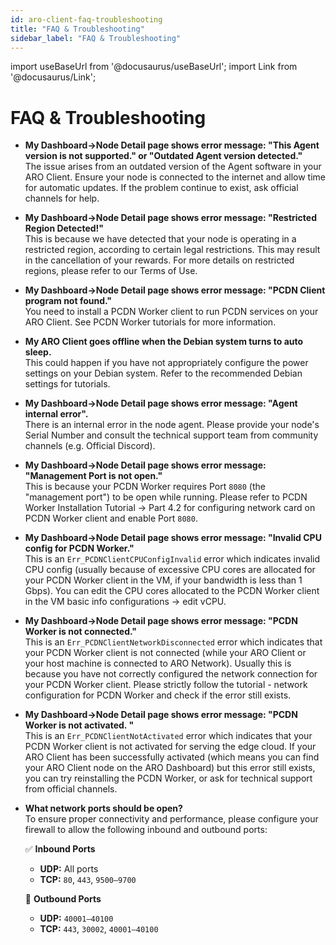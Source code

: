 ```yaml
---
id: aro-client-faq-troubleshooting
title: "FAQ & Troubleshooting"
sidebar_label: "FAQ & Troubleshooting"
---
```

import useBaseUrl from '@docusaurus/useBaseUrl';
import Link from '@docusaurus/Link';

# FAQ & Troubleshooting

- **My Dashboard->Node Detail page shows error message: "This Agent version is not supported." or "Outdated Agent version detected."**   
  The issue arises from an outdated version of the Agent software in your ARO Client. Ensure your node is connected to the internet and allow time for automatic updates. If the problem continue to exist, ask official channels for help. 

- **My Dashboard->Node Detail page shows error message: "Restricted Region Detected!"**  
  This is because we have detected that your node is operating in a restricted region, according to certain legal restrictions. This may result in the cancellation of your rewards. For more details on restricted regions, please refer to our <Link to="/appendix/terms-of-use">Terms of Use</Link>.

- **My Dashboard->Node Detail page shows error message: "PCDN Client program not found."**  
  You need to install a PCDN Worker client to run PCDN services on your ARO Client. See <Link to="/node-operator-guide/aro-client/aro-client-pcdn-worker">PCDN Worker tutorials</Link> for more information.
  
- **My ARO Client goes offline when the Debian system turns to auto sleep.**  
  This could happen if you have not appropriately configure the power settings on your Debian system. Refer to the <Link to="/node-operator-guide/aro-client/aro-client-debian/#5-recommended-settings-on-debian-system">recommended Debian settings</Link> for tutorials. 

- **My Dashboard->Node Detail page shows error message: "Agent internal error".**  
  There is an internal error in the node agent. Please provide your node's Serial Number and consult the technical support team from community channels (e.g. Official Discord).

- **My Dashboard->Node Detail page shows error message: "Management Port is not open."**  
  This is because your PCDN Worker requires Port `8080` (the "management port") to be open while running. Please refer to <Link to="/node-operator-guide/aro-client/aro-client-pcdn-worker#42-network-card-configurations">PCDN Worker Installation Tutorial -> Part 4.2</Link> for configuring network card on PCDN Worker client and enable Port `8080`.

- **My Dashboard->Node Detail page shows error message: "Invalid CPU config for PCDN Worker."**  
  This is an `Err_PCDNClientCPUConfigInvalid` error which indicates invalid CPU config (usually because of excessive CPU cores are allocated for your PCDN Worker client in the VM, if your bandwidth is less than 1 Gbps). You can edit the CPU cores allocated to the PCDN Worker client in the <Link to="/node-operator-guide/aro-client/aro-client-pcdn-worker#31-configure-basic-information">VM basic info configurations -> edit vCPU</Link>. 

- **My Dashboard->Node Detail page shows error message: "PCDN Worker is not connected."**  
  This is an `Err_PCDNClientNetworkDisconnected` error which indicates that your PCDN Worker client is not connected (while your ARO Client or your host machine is connected to ARO Network). Usually this is because you have not correctly configured the network connection for your PCDN Worker client. Please strictly follow the <Link to="/node-operator-guide/aro-client/aro-client-pcdn-worker#32-configure-network-interface">tutorial - network configuration for PCDN Worker</Link> and check if the error still exists.   
  
- **My Dashboard->Node Detail page shows error message: "PCDN Worker is not activated. "**  
  This is an `Err_PCDNClientNotActivated` error which indicates that your PCDN Worker client is not activated for serving the edge cloud. If your ARO Client has been successfully activated (which means you can find your ARO Client node on the ARO Dashboard) but this error still exists, you can try reinstalling the PCDN Worker, or ask for technical support from official channels. 

- **What network ports should be open?**  
  To ensure proper connectivity and performance, please configure your firewall to allow the following inbound and outbound ports:

  ✅ **Inbound Ports**
   - **UDP:** All ports  
   - **TCP:** `80`, `443`, `9500–9700`

  🚀 **Outbound Ports**
   - **UDP:** `40001–40100`  
   - **TCP:** `443`, `30002`, `40001–40100`